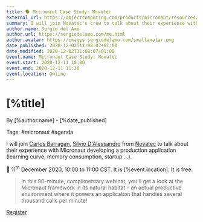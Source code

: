 ```yaml
---
title: 🗣 Micronaut Case Study: Novatec
external_url: https://objectcomputing.com/products/micronaut/resources/micronaut-in-action
summary: I will join Novatec's crew to talk about their experience with Micronaut developing a production application (learning curve, memory consumption, startup ...). 
author.name: Sergio del Amo
author.url: https://sergiodelamo.com/me.html
author.avatar: https://images.sergiodelamo.com/smallavatar.png 
date_published: 2020-12-02T11:08:07+01:00
date_modified: 2020-12-02T11:08:07+01:00
event.name: Micronaut Case Study: Novatec
event.start: 2020-12-11 10:00
event.end: 2020-12-11 11:30
event.location: Online
---
```


# [%title]

By [%author.name] - [%date_published]

Tags: #micronaut #agenda

I will join [Carlos Barragan](https://twitter.com/barraganc), [Silvio D'Alessandro](https://twitter.com/sda2392) from [Novatec](https://twitter.com/novatecgmbh) to talk about their experience with Micronaut developing a production application (learning curve, memory consumption, startup ...). 
  
<div class="h-event">  
  📅 <time class="dt-start" datetime="[%event.start]">11<sup>th</sup> December 2020, 10:00 </time> to <time class="dt-end" datetime="[%event.end]">11:00</time> CST. It is <span class="p-location">[%event.location]</span>.   It is free.</p>  
</div>

> In this 90-minute, complimentary webinar, you'll get a look at the Micronaut framework in its natural habitat – an actual productive environment where it powers an application that handles several thousand calls per minute!

[Register]([%external_url])


